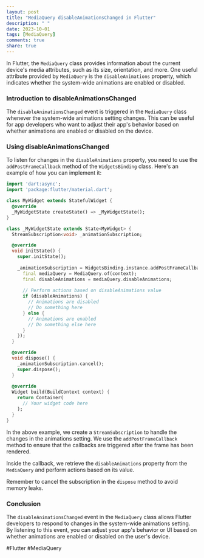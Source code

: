 ```yaml
---
layout: post
title: "MediaQuery disableAnimationsChanged in Flutter"
description: " "
date: 2023-10-01
tags: [MediaQuery]
comments: true
share: true
---
```


In Flutter, the `MediaQuery` class provides information about the current device's media attributes, such as its size, orientation, and more. One useful attribute provided by `MediaQuery` is the `disableAnimations` property, which indicates whether the system-wide animations are enabled or disabled.

### Introduction to disableAnimationsChanged

The `disableAnimationsChanged` event is triggered in the `MediaQuery` class whenever the system-wide animations setting changes. This can be useful for app developers who want to adjust their app's behavior based on whether animations are enabled or disabled on the device.

### Using disableAnimationsChanged

To listen for changes in the `disableAnimations` property, you need to use the `addPostFrameCallback` method of the `WidgetsBinding` class. Here's an example of how you can implement it:

```dart
import 'dart:async';
import 'package:flutter/material.dart';

class MyWidget extends StatefulWidget {
  @override
  _MyWidgetState createState() => _MyWidgetState();
}

class _MyWidgetState extends State<MyWidget> {
  StreamSubscription<void> _animationSubscription;

  @override
  void initState() {
    super.initState();
    
    _animationSubscription = WidgetsBinding.instance.addPostFrameCallback((_) {
      final mediaQuery = MediaQuery.of(context);
      final disableAnimations = mediaQuery.disableAnimations;
      
      // Perform actions based on disableAnimations value
      if (disableAnimations) {
        // Animations are disabled
        // Do something here
      } else {
        // Animations are enabled
        // Do something else here
      }
    });
  }

  @override
  void dispose() {
    _animationSubscription.cancel();
    super.dispose();
  }
  
  @override
  Widget build(BuildContext context) {
    return Container(
      // Your widget code here
    );
  }
}
```

In the above example, we create a `StreamSubscription` to handle the changes in the animations setting. We use the `addPostFrameCallback` method to ensure that the callbacks are triggered after the frame has been rendered.

Inside the callback, we retrieve the `disableAnimations` property from the `MediaQuery` and perform actions based on its value.

Remember to cancel the subscription in the `dispose` method to avoid memory leaks.

### Conclusion

The `disableAnimationsChanged` event in the `MediaQuery` class allows Flutter developers to respond to changes in the system-wide animations setting. By listening to this event, you can adjust your app's behavior or UI based on whether animations are enabled or disabled on the user's device.

#Flutter #MediaQuery